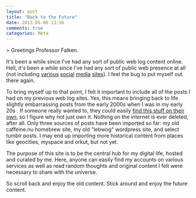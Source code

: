 ```yaml
---
layout: post
title: "Back to the Future"
date: 2013-05-06 13:56
comments: true
categories: Meta
---
```

&gt; Greetings Professor Falken.

It's been a while since I've had any sort of public web log content online.  Hell, it's been a while since I've had any sort of public web presence at all (not including [various](http://twitter.com/genetik) [social](http://profiles.google.com/genetik) [media](http://www.youtube.com/genetik123) [sites](http://www.linkedin.com/in/genetik)).  I feel the bug to put myself out there again.

To bring myself up to that point, I felt it important to include all of the posts I had on my previous web log sites.  Yes, this means bringing back to life slightly embarrassing posts from the early 2000s when I was in my early 20s .  If someone really wanted to, they could easily [find this stuff on their own](http://web.archive.org/web/20041206112155/http://caffeine.nu/index.php?all=1), so I figure why not just own it.  Nothing on the internet is ever deleted, after all.  Only three sources of posts have been imported so far: my old caffeine.nu homebrew site, my old "lebwog" wordpress site, and select tumblr posts.  I may end up importing more historical content from places like geocities, myspace and orkut, but not yet.

The purpose of this site is to be the central hub for my digital life, hosted and curated by me.  Here, anyone can easily find my accounts on various services as well as read random thoughts and original content I felt were necessary to share with the universe.

So scroll back and enjoy the old content.  Stick around and enjoy the future content.

